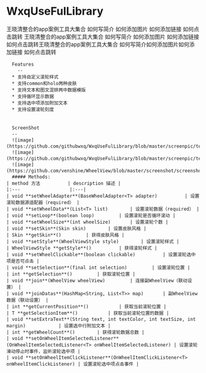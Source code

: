 # WxqUseFulLibrary
王晓清整合的app案例工具大集合
如何写简介
如何添加图片
如何添加链接
如何点击跳转
王晓清整合的app案例工具大集合
如何写简介
如何添加图片
如何添加链接
如何点击跳转王晓清整合的app案例工具大集合
如何写简介如何添加图片如何添加链接
如何点击跳转

      Features
      	--
      * 支持自定义滚轮样式
      * 支持common和holo两种皮肤
      * 支持文本和图文混排两中数据模版
      * 支持循环显示数据
      * 支持选中项添加附加文本
      * 支持设置滚轮刻度


      ScreenShot
      --
      ![image](https://github.com/githubwxq/WxqUseFulLibrary/blob/master/screenpic/testone.jpg)
      ![image](https://github.com/githubwxq/WxqUseFulLibrary/blob/master/screenpic/testtwo.jpg)
      ![image](https://github.com/venshine/WheelView/blob/master/screenshot/screenshot2.png)
      ##### Methods:
    | method 方法          | description 描述 |
	|:---				   |:---|
	| void **setWheelAdapter**(BaseWheelAdapter<T> adapter)  	     | 设置滚轮数据源适配器（required） |
	| void **setWheelData**(List<T> list)  	     | 设置滚轮数据（required） |
	| void **setLoop**(boolean loop)  	     | 设置滚轮是否循环滚动 |
	| void **setWheelSize**(int wheelSize) 	     | 设置滚轮个数 |
	| void **setSkin**(Skin skin) 	     | 设置皮肤风格 |
	| Skin **getSkin**()  	     | 获得皮肤风格 |
	| void **setStyle**(WheelViewStyle style)  	     | 设置滚轮样式 |
	| WheelViewStyle **getStyle**()  	     | 获得滚轮样式 |
	| void **setWheelClickable**(boolean clickable)  	     | 设置滚轮选中项是否可点击 |
	| void **setSelection**(final int selection) 	     | 设置滚轮位置 |
	| int **getSelection**() 	     | 获取滚轮位置 |
	| void **join**(WheelView wheelView)  	     | 连接副WheelView（联动设置） |
	| void **joinDatas**(HashMap<String, List<T>> map)	     | 副WheelView数据（联动设置） |
	| int **getCurrentPosition**()  	     | 获取当前滚轮位置 |
	| T **getSelectionItem**()  	     | 获取当前滚轮位置的数据 |
	| void **setExtraText**(String text, int textColor, int textSize, int margin)     	     | 设置选中行附加文本 |
	| int **getWheelCount**() 	     | 获得滚轮数据总数 |
	| void **setOnWheelItemSelectedListener**(OnWheelItemSelectedListener<T> onWheelItemSelectedListener) | 设置滚轮滑动停止时事件，监听滚轮选中项 |
	| void **setOnWheelItemClickListener**(OnWheelItemClickListener<T> onWheelItemClickListener) | 设置滚轮选中项点击事件 |
